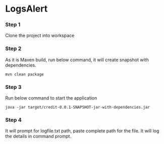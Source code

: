 # LogsAlert

### Step 1
Clone the project into workspace
### Step 2
As it is Maven build, run below command, it will create snapshot with dependencies.
```
mvn clean package
```
### Step 3
Run below command to start the application
```
java -jar target/credit-0.0.1-SNAPSHOT-jar-with-dependencies.jar
```
### Step 4

It will prompt for logfile.txt path, paste complete path for the file.
It will log the details in command prompt.
